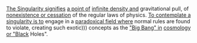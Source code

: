 
[The Singularity signifies](1/2/3/3/1/.Singularity) [a point of](1/2/1/2/3/1/2/1/.Point) [infinite density and](1/1/3/1/1/3/3/_Finite-Infinite) gravitational pull, of [nonexistence or cessation](1/1/1/_Vanishing-of-vanishing) of the regular laws of physics. [To contemplate a](2/1/3/3/_Instinct-Reflection) [singularity is to](1/2/3/3/2/2/3/.Singularity%20Approach) engage in a [paradoxical field where](1/1/3/1/1/3/1/3/1/.Finite%20Fields) normal rules are found to violate, creating such exotic))) concepts as the ["Big Bang" in](3/3/3/1/1/2/.Big%20Bang%20Theory) [cosmology or "Black](1/2/1/1/3/3/1/1/.Cosmological) Holes".

